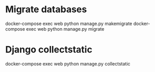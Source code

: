 # Migrate databases

docker-compose exec web python manage.py makemigrate
docker-compose exec web python manage.py migrate

# Django collectstatic

docker-compose exec web python manage.py collectstatic
